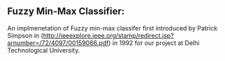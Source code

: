 ## Fuzzy Min-Max Classifier:

An implmenetation of Fuzzy min-max classifer first introduced by Patrick Simpson in (http://ieeexplore.ieee.org/stamp/redirect.jsp?arnumber=/72/4097/00159066.pdf) in 1992 for our project at Delhi Technological University.

